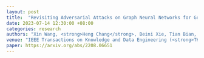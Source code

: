 ```yaml
---
layout: post
title:  "Revisiting Adversarial Attacks on Graph Neural Networks for Graph Classification"
date: 2023-07-14 12:30:00 +08:00
categories: research
authors: "Xin Wang, <strong>Heng Chang</strong>, Beini Xie, Tian Bian, Shiji Zhou, Daixin Wang, Zhiqiang Zhang, Wenwu Zhu"
venue: "IEEE Transactions on Knowledge and Data Engineering (<strong>TKDE</strong>)"
paper: https://arxiv.org/abs/2208.06651
---
```


